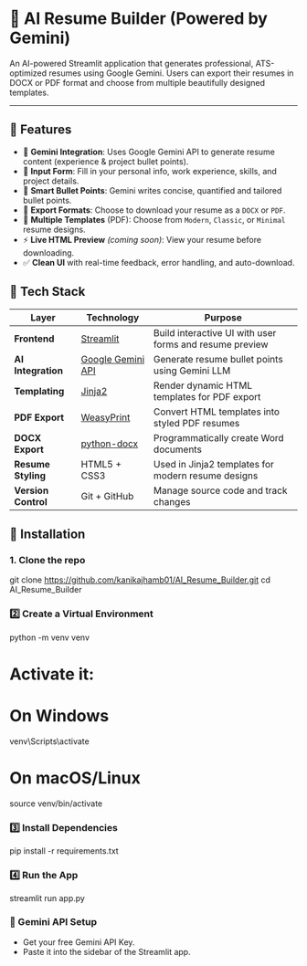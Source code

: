 # 🤖 AI Resume Builder (Powered by Gemini)

An AI-powered Streamlit application that generates professional, ATS-optimized resumes using Google Gemini. Users can export their resumes in DOCX or PDF format and choose from multiple beautifully designed templates.

---

## 🚀 Features

- 🔐 **Gemini Integration**: Uses Google Gemini API to generate resume content (experience & project bullet points).
- 📝 **Input Form**: Fill in your personal info, work experience, skills, and project details.
- 🎯 **Smart Bullet Points**: Gemini writes concise, quantified and tailored bullet points.
- 📄 **Export Formats**: Choose to download your resume as a `DOCX` or `PDF`.
- 🎨 **Multiple Templates** (PDF): Choose from `Modern`, `Classic`, or `Minimal` resume designs.
- ⚡ **Live HTML Preview** *(coming soon)*: View your resume before downloading.
- ✅ **Clean UI** with real-time feedback, error handling, and auto-download.

## 🧰 Tech Stack

| Layer              | Technology                                  | Purpose                                                      |
|--------------------|----------------------------------------------|--------------------------------------------------------------|
| **Frontend**        | [Streamlit](https://streamlit.io/)                 | Build interactive UI with user forms and resume preview      |
| **AI Integration**  | [Google Gemini API](https://aistudio.google.com/)  | Generate resume bullet points using Gemini LLM              |
| **Templating**      | [Jinja2](https://jinja.palletsprojects.com/)       | Render dynamic HTML templates for PDF export                 |
| **PDF Export**      | [WeasyPrint](https://weasyprint.org/)              | Convert HTML templates into styled PDF resumes               |
| **DOCX Export**     | [python-docx](https://python-docx.readthedocs.io/) | Programmatically create Word documents                      |
| **Resume Styling**  | HTML5 + CSS3                                       | Used in Jinja2 templates for modern resume designs           |
| **Version Control** | Git + GitHub                                       | Manage source code and track changes                         |


## 🔧 Installation

### 1. Clone the repo

git clone https://github.com/kanikajhamb01/AI_Resume_Builder.git
cd AI_Resume_Builder

### 2️⃣ Create a Virtual Environment

python -m venv venv
# Activate it:
# On Windows
venv\Scripts\activate
# On macOS/Linux
source venv/bin/activate

### 3️⃣ Install Dependencies

pip install -r requirements.txt

### 4️⃣ Run the App

streamlit run app.py

### 🔐 Gemini API Setup
- Get your free Gemini API Key.
- Paste it into the sidebar of the Streamlit app.

